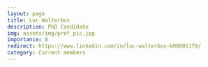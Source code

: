 ```yaml
---
layout: page
title: Luc Walterbos
description: PhD Candidate
img: assets/img/prof_pic.jpg
importance: 8
redirect: https://www.linkedin.com/in/luc-walterbos-b00001179/
category: Current members
---
```

